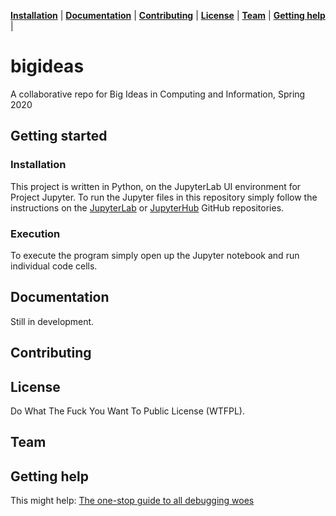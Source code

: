 **[Installation](#installation)** |
**[Documentation](#documentation)** |
**[Contributing](#contributing)** |
**[License](#license)** |
**[Team](#team)** |
**[Getting help](#getting-help)** |

# bigideas
A collaborative repo for Big Ideas in Computing and Information, Spring 2020

## Getting started

### Installation
This project is written in Python, on the JupyterLab UI environment for Project Jupyter. To run the Jupyter files in this repository simply follow the instructions on the <a href="https://github.com/jupyterlab/jupyterlab/">JupyterLab</a> or <a href="https://github.com/jupyterhub/jupyterhub">JupyterHub</a> GitHub repositories.

### Execution
To execute the program simply open up the Jupyter notebook and run individual code cells.

## Documentation
Still in development.

## Contributing

## License
Do What The Fuck You Want To Public License (WTFPL).

## Team

## Getting help
This might help: <a href="https://www.amazon.com/s?k=rubber+ducky&ref=nb_sb_noss_1">The one-stop guide to all debugging woes</a>